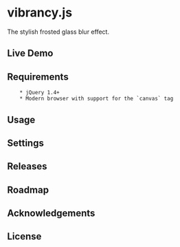 vibrancy.js
===========

The stylish frosted glass blur effect.

## Live Demo

## Requirements
		* jQuery 1.4+
		* Modern browser with support for the `canvas` tag

## Usage

## Settings

## Releases

## Roadmap

## Acknowledgements

## License
